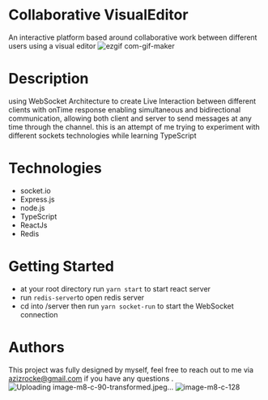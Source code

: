 # Collaborative VisualEditor
An interactive platform based around collaborative work between different users using a visual editor
![ezgif com-gif-maker](https://user-images.githubusercontent.com/79036942/141841833-e8845f3a-dc2e-49ea-b8e4-a417c2b92b60.gif)
# Description
using WebSocket Architecture to create Live Interaction between different clients with onTime response enabling simultaneous and bidirectional communication, allowing both client and server to send messages at any time through the channel. this is an attempt of me trying to experiment with different sockets technologies
while learning TypeScript

# Technologies 
- socket.io
- Express.js
- node.js
- TypeScript
- ReactJs
- Redis
# Getting Started 
- at your root directory run 
```yarn start``` 
to start react server
- run ```redis-server```to open redis server
- cd into /server then run ```yarn socket-run``` to start the WebSocket connection
# Authors
This project was fully designed by myself, feel free to reach out to me via azizrocke@gmail.com if you have any questions .
![Uploading image-m8-c-90-transformed.jpeg…]()
![image-m8-c-128](https://github.com/AZIZXlaouiti/online-visual_editor/assets/79036942/c70151a6-8534-4d2f-82e5-531ba1b09920)
